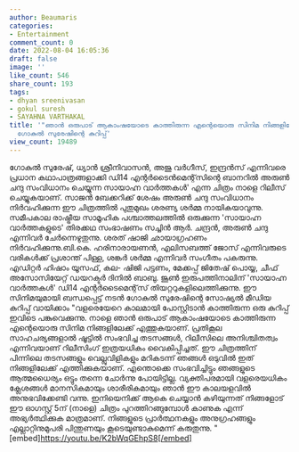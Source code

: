 ```yaml
---
author: Beaumaris
categories:
- Entertainment
comment_count: 0
date: 2022-08-04 16:05:36
draft: false
image: ''
like_count: 546
share_count: 193
tags:
- dhyan sreenivasan
- gokul suresh
- SAYAHNA VARTHAKAL
title: '"ഞാൻ ഒരുപാട് ആകാംഷയോടെ കാത്തിരുന്ന എന്റെയൊരു സിനിമ നിങ്ങളിലേക്ക് എത്തുകയാണ്",
  ഗോകുൽ സുരേഷിന്റെ കുറിപ്പ്'
view_count: 19489
---
```


ഗോകുല്‍ സുരേഷ്, ധ്യാന്‍ ശ്രീനിവാസന്‍, അജു വര്‍ഗീസ്, ഇന്ദ്രന്‍സ് എന്നിവരെ പ്രധാന കഥാപാത്രങ്ങളാക്കി ഡി14 എന്റര്‍ടൈന്‍മെന്റ്‌സിന്റെ ബാനറില്‍ അരുണ്‍ ചന്ദു സംവിധാനം ചെയ്യുന്ന സായാഹ്ന വാര്‍ത്തകള്‍' എന്ന ചിത്രം നാളെ റിലീസ് ചെയ്യുകയാണ്. സാജന്‍ ബേക്കറിക്ക് ശേഷം അരുണ്‍ ചന്ദു സംവിധാനം നിര്‍വഹിക്കുന്ന ഈ ചിത്രത്തില്‍ പുതുമുഖം ശരണ്യ ശര്‍മ്മ നായികയാവുന്നു. സമീപകാല രാഷ്ട്രീയ സാമൂഹിക പശ്ചാത്തലത്തില്‍ ഒരുക്കുന്ന 'സായാഹ്ന വാര്‍ത്തകളുടെ' തിരക്കഥ സംഭാഷണം സച്ചിന്‍ ആര്‍. ചന്ദ്രന്‍, അരുണ്‍ ചന്ദു എന്നിവര്‍ ചേര്‍ന്നെഴുതുന്നു. ശരത് ഷാജി ഛായാഗ്രഹണം നിര്‍വഹിക്കുന്നു.ബി.കെ. ഹരിനാരായണന്‍, എലിസബത്ത് ജോസ് എന്നിവരുടെ വരികള്‍ക്ക് പ്രശാന്ത് പിള്ള, ശങ്കര്‍ ശര്‍മ്മ എന്നിവര്‍ സംഗീതം പകരുന്നു. എഡിറ്റര്‍ ഹിഷാം യൂസഫ്, കല- ഷിജി പട്ടണം, മേക്കപ്പ് ജിതേഷ് പൊയ്യ, ചീഫ് അസോസിയേറ്റ് ഡയറക്ടര്‍ ദിനില്‍ ബാബു. ജൂണ്‍ ഇരുപത്തിനാലിന് 'സായാഹ്ന വാര്‍ത്തകള്‍' ഡി14 എന്റര്‍ടൈമെന്റ്‌സ് തിയറ്ററുകളിലെത്തിക്കുന്നു. ഈ സിനിമയുമായി ബന്ധപ്പെട്ട് നടൻ ഗോകുൽ സുരേഷിന്റെ സോഷ്യൽ മീഡിയ കുറിപ്പ് വായിക്കാം "വളരെയേറെ കാലമായി പോസ്റ്റിടാൻ കാത്തിരുന്ന ഒരു കുറിപ്പ് ഇവിടെ പങ്കുവെക്കുന്നു. നാളെ ഞാൻ ഒരുപാട് ആകാംഷയോടെ കാത്തിരുന്ന എന്റെയൊരു സിനിമ നിങ്ങളിലേക്ക് എത്തുകയാണ്. പ്രതികൂല സാഹചര്യങ്ങളാൽ ഷൂട്ടിൽ സംഭവിച്ച തടസങ്ങൾ, റിലീസിലെ അനിശ്ചിതത്വം എന്നിവയാണ് റിലീസിംഗ് ഇത്രയധികം വൈകിപ്പിച്ചത്. ഈ ചിത്രത്തിന് പിന്നിലെ തടസങ്ങളും വെല്ലുവിളികളും മറികടന്ന് ഞങ്ങൾ ഒടുവിൽ ഇത് നിങ്ങളിലേക്ക് എത്തിക്കുകയാണ്. എന്തൊക്കെ സംഭവിച്ചിട്ടും ഞങ്ങളുടെ ആത്മധൈര്യം ഒട്ടും തന്നെ ചോർന്നു പോയിട്ടില്ല. വ്യക്തിപരമായി വളരെയധികം ക്ലേശങ്ങൾ മാനസികമായും ശാരീരികമായും ഞാൻ ഈ കാലയളവിൽ അനുഭവിക്കേണ്ടി വന്നു. ഇനിയെനിക്ക് ആകെ ചെയ്യാൻ കഴിയുന്നത് നിങ്ങളോട് ഈ ഓഗസ്റ്റ് 5ന് (നാളെ) ചിത്രം പുറത്തിറങ്ങുമ്പോൾ കാണുക എന്ന് അഭ്യർത്ഥിക്കുക മാത്രമാണ്. നിങ്ങളുടെ പ്രാർത്ഥനകളും അനുഗ്രഹങ്ങളും എല്ലാറ്റിനുമുപരി പിന്തുണയും കൂടെയുണ്ടാകുമെന്ന് കരുതുന്നു. " [embed]https://youtu.be/K2bWqGEhpS8[/embed]